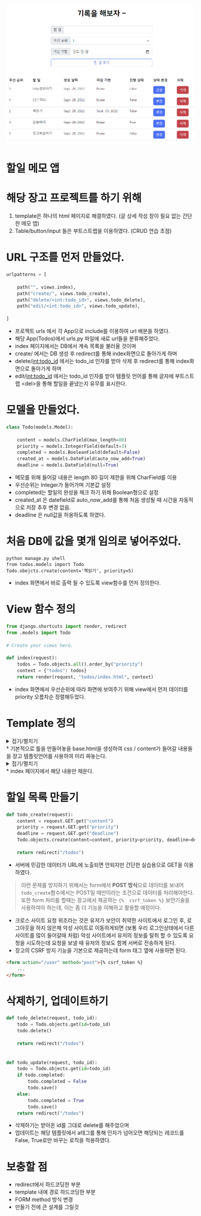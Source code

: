 ![스샷](../../screenshot/%ED%99%94%EB%A9%B4%20%EC%BA%A1%EC%B2%98%202022-09-28%20200655.png)

# 할일 메모 앱


# 해당 장고 프로젝트를 하기 위해
1.  template은 하나의 html 페이지로 해결하였다. (글 상세 작성 창이 필요 없는 간단한 메모 앱) 
2. Table/button/input 들은 부트스트랩을 이용하였다. (CRUD 연습 초점)

# URL 구조를 먼저 만들었다.
```python
urlpatterns = [

    path("", views.index),
    path("create/", views.todo_create),
    path("delete/<int:todo_id>", views.todo_delete),
    path("edit/<int:todo_id>", views.todo_update),

]
```
* 프로젝트 urls 에서 각 App으로 include를 이용하여 url 배분을 하였다.
* 해당 App(Todos)에서 urls.py 파일에 새로 url들을 분류해주었다.
* index 페이지에서는 DB에서 계속 목록을 불러올 것이며
* create/ 에서는 DB 생성 후 redirect를 통해 index화면으로 돌아가게 하며
* delete/<int:todo_id> 에서는 todo_id 인자를 받아 삭제 후 redirect를 통해 index화면으로 돌아가게 하며
* edit/<int:todo_id> 에서는 todo_id 인자를 받아 템플릿 언어를 통해 글자에 부트스트랩 \<del>을 통해 할일을 끝냈는지 유무를 표시한다.

# 모델을 만들었다.
```python
class Todo(models.Model):

    content = models.CharField(max_length=80)
    priority = models.IntegerField(default=3)
    completed = models.BooleanField(default=False)
    created_at = models.DateField(auto_now_add=True)
    deadline = models.DateField(null=True)
```

* 메모를 위해 들어갈 내용은 length 80 길이 제한을 위해 CharField를 이용
* 우선순위는 Integer가 들어가며 기본값 설정
* completed는 할일의 완성을 체크 하기 위해 Boolean형으로 설정
* created_at 은 datefield로 auto_now_add를 통해 처음 생성될 때 시간을 자동적으로 저장 추후 변경 없음.
* deadline 은 null값을 허용하도록 하였다.

# 처음 DB에 값을 몇개 임의로 넣어주었다.
```shell
python manage.py shell
from todos.models import Todo
Todo.obejcts.create(content='책읽기', priority=5)
```
* index 화면에서 바로 출력 될 수 있도록 view함수를 먼저 정의한다.

# View 함수 정의
```python
from django.shortcuts import render, redirect
from .models import Todo
 
# Create your views here.
  
def index(request):
    todos = Todo.objects.all().order_by("priority")
    context = {"todos": todos}
    return render(request, "todos/index.html", context)
```
* index 화면에서 우선순위에 따라 화면에 보여주기 위해 view에서 먼저 데이터를 priority 오름차순 정렬해두었다.

# Template 정의

<details>
<summary>접기/펼치기</summary>

```html
{% load static %}

<!DOCTYPE html>

<html lang="en">


<head>
  <meta charset="UTF-8">
  <meta http-equiv="X-UA-Compatible" content="IE=edge">
  <meta name="viewport" content="width=device-width, initial-scale=1.0">
  <link rel="stylesheet" href="{% static 'todos/css/styles.css' %}">
  <title>오늘의 할일</title>

  <!--부트스트랩 먹일곳-->
  {% block css %}
  {% endblock css %}
</head>
  
<body>
  <h1>기록을 해보자 ~</h1>

  <!--할일/우선순위/마감기한 입력할곳-->
  <div class="create_content">
    {% block create_content %}
    {% endblock create_content %}
  </div>
 
  <!--본문 내용 할일 리스트 나올곳-->
  <div class="content">
    {% block content %}
    {% endblock content %}
  </div>
</body>
</html>
```

</details>
* 기본적으로 틀을 만들어놓을 base.html을 생성하여 css / content가 들어갈 내용들을 장고 템플릿언어를 사용하여 미리 짜놓는다. 

<details>
<summary>접기/펼치기</summary>

```html
{% extends './base.html' %}
  
<!--나중에 따로 부트스트랩 적용할 것-->
{% block css %}
<link href="https://cdn.jsdelivr.net/npm/bootstrap@5.2.1/dist/css/bootstrap.min.css" rel="stylesheet"
  integrity="sha384-iYQeCzEYFbKjA/T2uDLTpkwGzCiq6soy8tYaI1GyVh/UjpbCx/TYkiZhlZB6+fzT" crossorigin="anonymous">
<script src="https://cdn.jsdelivr.net/npm/bootstrap@5.2.1/dist/js/bootstrap.bundle.min.js"
  integrity="sha384-u1OknCvxWvY5kfmNBILK2hRnQC3Pr17a+RTT6rIHI7NnikvbZlHgTPOOmMi466C8" crossorigin="anonymous"></script>
{% endblock css %}

{% block create_content %}
<div>
  <form action="create/">
    <div class="input-group mb-3">
      <span class="input-group-text" id="basic-addon1">할 일</span>
      <input type="text" name="content" class="form-control">
    </div>
    <div class="input-group mb-3">
      <span class="input-group-text" id="basic-addon1">우선 순위</span>
      <select name="priority" class="form-select">
        <optgroup label="우선순위">
          <option value="1">1</option>
          <option value="2">2</option>
          <option value="3">3</option>
          <option value="4">4</option>
          <option value="5">5</option>
        </optgroup>
      </select>
    </div>
    <div class="input-group mb-3">
      <span class="input-group-text" id="basic-addon1">마감 기한</span>
      <input type="date" name="deadline" class="form-control">
    </div>
    <div class="d-grid gap-2">
      <button type="submit" class="btn btn-outline-primary">할 일 추가</button>
    </div>
  </form>

  
</div>
{% endblock create_content %}
{% block content %}

<div>
  <table class="table my-5">
    <thead>
      <tr>
        <th scope="col">우선 순위</th>
        <th scope="col">할 일</th>
        <th scope="col">생성 날짜</th>
        <th scope="col">마감 기한</th>
        <th scope="col">진행 상태</th>
        <th scope="col">상태 변경</th>
        <th scope="col">삭제</th>
      </tr>
    </thead>
    <tbody>
      {% for todo in todos %}
      {% if todo.completed %}
      <tr>
        <td><del>{{todo.priority}}</del></td>
        <td><del>{{todo.content}}</del></td>
        <td><del>{{todo.created_at}}</del></td>
        <td><del>{{todo.deadline}}</del></td>
        <td><del>{{todo.completed}}</del></td>
        <td><a href="edit/{{todo.id}}"><button type="button" class="btn btn-primary">변경</button></a></td>
        <td><a href="delete/{{todo.id}}"><button type="button" class="btn btn-danger">삭제</button></a></td>
      </tr>
      {% else %}
      <tr>
        <td>{{todo.priority}}</td>
        <td>{{todo.content}}</td>
        <td>{{todo.created_at}}</td>
        <td>{{todo.deadline}}</td>
        <td>{{todo.completed}}</td>
        <td><a href="edit/{{todo.id}}"><button type="button" class="btn btn-primary">변경</button></a></td>
        <td><a href="delete/{{todo.id}}"><button type="button" class="btn btn-danger">삭제</button></a></td>
      </tr>
      {% endif %}
      {% endfor %}
  </table>
</div>
{% endblock content %}
```

</details>
* index 페이지에서 해당 내용만 채운다.

# 할일 목록 만들기
```python
def todo_create(request):
    content = request.GET.get("content")
    priority = request.GET.get("priority")
    deadline = request.GET.get("deadline")
    Todo.objects.create(content=content, priority=priority, deadline=deadline)

    return redirect("/todos")
```
* 서버에 민감한 데이터가 URL에 노출되면 안되지만 간단한 실습용으로 GET을 이용하였다. 
> 이런 문제를 방지하기 위해서는 form에서 **POST 방식**으로 데이터를 보내어 `todo_create`함수에서는 POST일 때만이라는 조건으로 데이터를 처리해야한다. 
> 또한 form 처리를 할때는 장고에서 제공하는 `{%  csrf_token %}` 보안기술을 사용하여아 하는데, 이는 좀 더 기능을 이해하고 활용할 예정이다.

* 크로스 사이트 요청 위조라는 것은 유저가 보안이 취약한 사이트에서 로그인 후, 로그아웃을 하지 않은채 악성 사이트로 이동하게되면 (보통 우리 로그인상태에서 다른 사이트를 많이 들어갈때 처럼) 악성 사이트에서 유저의 정보를 탈취 할 수 있도록 요청을 시도하는데 요청을 보낼 때 유저의 정보도 함께 서버로 전송하게 된다.
* 장고의 CSRF 방지 기능을 기본으로 제공하는데 form 태그 옆에 사용하면 된다.
```html
<form action="/user" method="post">{% csrf_token %}
    ...
</form>
```
# 삭제하기, 업데이트하기
```python
def todo_delete(request, todo_id):
    todo = Todo.objects.get(id=todo_id)
    todo.delete()

    return redirect("/todos")

    
def todo_update(request, todo_id):
    todo = Todo.objects.get(id=todo_id)
    if todo.completed:
        todo.completed = False
        todo.save()
    else:
        todo.completed = True
        todo.save()
    return redirect("/todos")
```

* 삭제하기는 받아온 id를 그대로 delete를 해주었으며
* 업데이트는 해당 템플릿에서 a태그를 통해 인자가 넘어오면 해당되는 레코드를 False, True로만 바꾸는 로직을 적용하였다.


# 보충할 점
* redirect에서 하드코딩한 부분
* template 내에 경로 하드코딩한 부분
* FORM method 방식 변경
* 만들기 전에 큰 설계를 그릴것